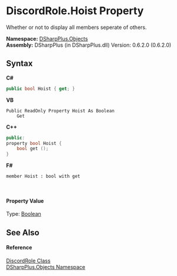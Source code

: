 # DiscordRole.Hoist Property 
 

Whether or not to display all members seperate of others.

**Namespace:**&nbsp;<a href="b70db947-75ff-488f-5245-350c6ca1e522">DSharpPlus.Objects</a><br />**Assembly:**&nbsp;DSharpPlus (in DSharpPlus.dll) Version: 0.6.2.0 (0.6.2.0)

## Syntax

**C#**<br />
``` C#
public bool Hoist { get; }
```

**VB**<br />
``` VB
Public ReadOnly Property Hoist As Boolean
	Get
```

**C++**<br />
``` C++
public:
property bool Hoist {
	bool get ();
}
```

**F#**<br />
``` F#
member Hoist : bool with get

```

<br />

#### Property Value
Type: <a href="http://msdn2.microsoft.com/en-us/library/a28wyd50" target="_blank">Boolean</a>

## See Also


#### Reference
<a href="81d633fd-2630-c555-696f-75579938368e">DiscordRole Class</a><br /><a href="b70db947-75ff-488f-5245-350c6ca1e522">DSharpPlus.Objects Namespace</a><br />